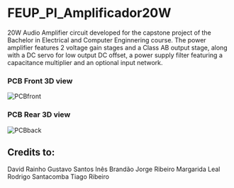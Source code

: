 # FEUP_PI_Amplificador20W
 
20W Audio Amplifier circuit developed for the capstone project of the Bachelor in Electrical and Computer Enginnering course.
The power amplifier features 2 voltage gain stages and a Class AB output stage, along with a DC servo for low output DC offset, a power supply filter featuring a capacitance multiplier and an optional input network.

### PCB Front 3D view
![PCBfront](https://user-images.githubusercontent.com/70813514/178309036-e7e26676-ee87-4d95-945b-730f33a63bd0.png)

### PCB Rear 3D view
![PCBback](https://user-images.githubusercontent.com/70813514/178309043-ff16e4c3-6591-4515-9ee7-7db772e3356e.png)

## Credits to:
David Rainho
Gustavo Santos
Inês Brandão
Jorge Ribeiro
Margarida Leal
Rodrigo Santacomba
Tiago Ribeiro

